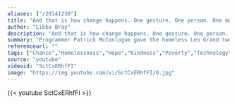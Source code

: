 ```yaml
---
aliases: ["/20141230"]
title: "And that is how change happens. One gesture. One person. One moment at a time."
author: "Libba Bray"
description: "And that is how change happens. One gesture. One person. One moment at a time. - Libba Bray quotes from GetInspired365.com"
summary: "Programmer Patrick McConlogue gave the homeless Leo Grand two options – 'Either I give you $100 right now that you can spend in any way you want. Or, I will come back with a latpop and teach you how to code.' Leo went for option number two, and this is his inspiring story on what happened next."
referenceurl: ""
tags: ["Chance","Homelessness","Hope","Kindness","Poverty","Technology","_hof","_featured1"]
source: "youtube"
videoid: "SctCxERhfFI"
image: "https://img.youtube.com/vi/SctCxERhfFI/0.jpg"
---
```


{{< youtube SctCxERhfFI >}}

